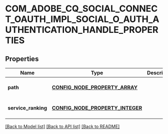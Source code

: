 # COM_ADOBE_CQ_SOCIAL_CONNECT_OAUTH_IMPL_SOCIAL_O_AUTH_AUTHENTICATION_HANDLE_PROPERTIES

## Properties
Name | Type | Description | Notes
------------ | ------------- | ------------- | -------------
**path** | [**CONFIG_NODE_PROPERTY_ARRAY**](configNodePropertyArray.md) |  | [optional] [default to null]
**service_ranking** | [**CONFIG_NODE_PROPERTY_INTEGER**](configNodePropertyInteger.md) |  | [optional] [default to null]

[[Back to Model list]](../README.md#documentation-for-models) [[Back to API list]](../README.md#documentation-for-api-endpoints) [[Back to README]](../README.md)


